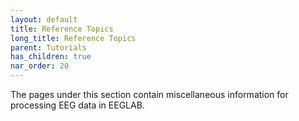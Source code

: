 ```yaml
---
layout: default
title: Reference Topics
long_title: Reference Topics
parent: Tutorials
has_children: true
nar_order: 20
---
```

The pages under this section contain miscellaneous information for processing EEG data in EEGLAB. 
